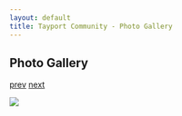 ```yaml
---
layout: default
title: Tayport Community - Photo Gallery
---
```

## Photo Gallery

[prev](http://tayport.org.uk/photo/65) [next](http://tayport.org.uk/photo/67)

![ ](http://tayport.org.uk/media/066.jpg " ")


